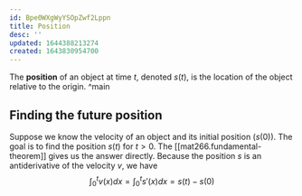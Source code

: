 ```yaml
---
id: Bpe0WXgWyYSOpZwf2Lppn
title: Position
desc: ''
updated: 1644388213274
created: 1643830954700
---
```


The **position** of an object at time $t$, denoted $s(t)$, is the location of the object relative to the origin.
^main
## Finding the future position
Suppose we know the velocity of an object and its initial position ($s(0)$). The goal is to find the position $s(t)$ for $t>0$. The [[mat266.fundamental-theorem]] gives us the answer directly. Because the position $s$ is an antiderivative of the velocity $v$, we have
$$
\int^t_0{v(x)}{dx}=\int^t_0{s\prime(x)}{dx}=s(t)-s(0)
$$
